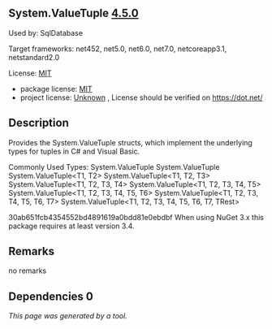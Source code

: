 System.ValueTuple [4.5.0](https://www.nuget.org/packages/System.ValueTuple/4.5.0)
--------------------

Used by: SqlDatabase

Target frameworks: net452, net5.0, net6.0, net7.0, netcoreapp3.1, netstandard2.0

License: [MIT](../../../../licenses/mit) 

- package license: [MIT](https://github.com/dotnet/corefx/blob/master/LICENSE.TXT) 
- project license: [Unknown](https://dot.net/) , License should be verified on https://dot.net/

Description
-----------
Provides the System.ValueTuple structs, which implement the underlying types for tuples in C# and Visual Basic.

Commonly Used Types:
System.ValueTuple
System.ValueTuple<T1>
System.ValueTuple<T1, T2>
System.ValueTuple<T1, T2, T3>
System.ValueTuple<T1, T2, T3, T4>
System.ValueTuple<T1, T2, T3, T4, T5>
System.ValueTuple<T1, T2, T3, T4, T5, T6>
System.ValueTuple<T1, T2, T3, T4, T5, T6, T7>
System.ValueTuple<T1, T2, T3, T4, T5, T6, T7, TRest>
 
30ab651fcb4354552bd4891619a0bdd81e0ebdbf 
When using NuGet 3.x this package requires at least version 3.4.

Remarks
-----------
no remarks


Dependencies 0
-----------


*This page was generated by a tool.*